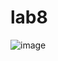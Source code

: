 # lab8
![image](https://github.com/dariavasina/lab8/assets/72202323/1dad74d2-0f4c-4275-aaf6-c3f121d2760d)
